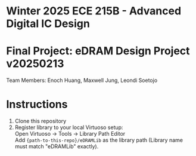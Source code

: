 # Winter 2025 ECE 215B - Advanced Digital IC Design  
# Final Project: eDRAM Design Project v20250213

Team Members: Enoch Huang, Maxwell Jung, Leondi Soetojo

# Instructions
1. Clone this repository
2. Register library to your local Virtuoso setup:  
  Open Virtuoso -> Tools -> Library Path Editor  
  Add `{path-to-this-repo}/eDRAMLib` as the library path (Library name must match "eDRAMLib" exactly).  
